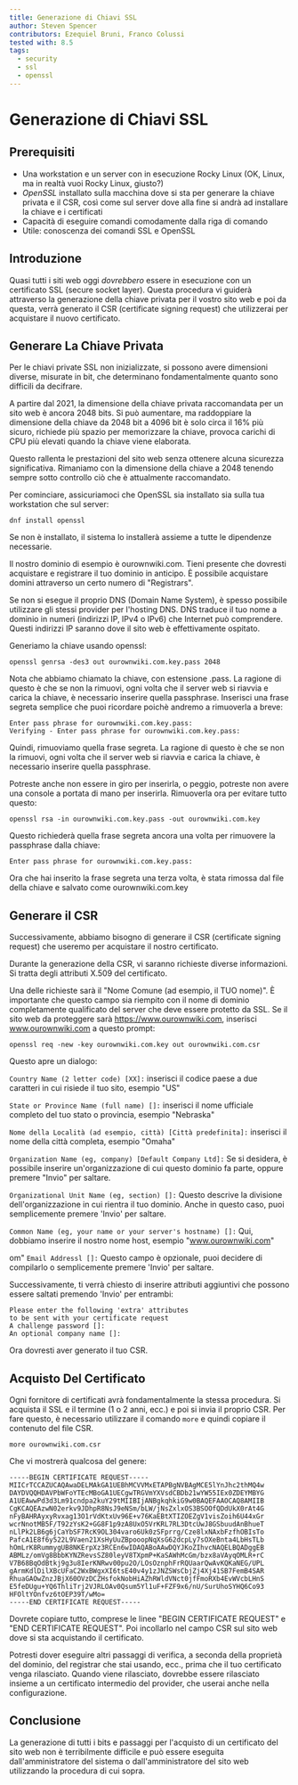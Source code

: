 ```yaml
---
title: Generazione di Chiavi SSL
author: Steven Spencer
contributors: Ezequiel Bruni, Franco Colussi
tested with: 8.5
tags:
  - security
  - ssl
  - openssl
---
```

  
# Generazione di Chiavi SSL

## Prerequisiti

* Una workstation e un server con in esecuzione Rocky Linux (OK, Linux, ma in realtà vuoi Rocky Linux, giusto?)
* _OpenSSL_ installato sulla macchina dove si sta per generare la chiave privata e il CSR, così come sul server dove alla fine si andrà ad installare la chiave e i certificati
* Capacità di eseguire comandi comodamente dalla riga di comando
* Utile: conoscenza dei comandi SSL e OpenSSL


## Introduzione

Quasi tutti i siti web oggi _dovrebbero_ essere in esecuzione con un certificato SSL (secure socket layer). Questa procedura vi guiderà attraverso la generazione della chiave privata per il vostro sito web e poi da questa, verrà generato il CSR (certificate signing request) che utilizzerai per acquistare il nuovo certificato.

## Generare La Chiave Privata

Per le chiavi private SSL non inizializzate, si possono avere dimensioni diverse, misurate in bit, che determinano fondamentalmente quanto sono difficili da decifrare.

A partire dal 2021, la dimensione della chiave privata raccomandata per un sito web è ancora 2048 bits. Si può aumentare, ma raddoppiare la dimensione della chiave da 2048 bit a 4096 bit è solo circa il 16% più sicuro, richiede più spazio per memorizzare la chiave, provoca carichi di CPU più elevati quando la chiave viene elaborata.

Questo rallenta le prestazioni del sito web senza ottenere alcuna sicurezza significativa. Rimaniamo con la dimensione della chiave a 2048 tenendo sempre sotto controllo ciò che è attualmente raccomandato.

Per cominciare, assicuriamoci che OpenSSL sia installato sia sulla tua workstation che sul server:

`dnf install openssl`

Se non è installato, il sistema lo installerà assieme a tutte le dipendenze necessarie.

Il nostro dominio di esempio è ourownwiki.com. Tieni presente che dovresti acquistare e registrare il tuo dominio in anticipo. È possibile acquistare domini attraverso un certo numero di "Registrars".

Se non si esegue il proprio DNS (Domain Name System), è spesso possibile utilizzare gli stessi provider per l'hosting DNS. DNS traduce il tuo nome a dominio in numeri (indirizzi IP, IPv4 o IPv6) che Internet può comprendere. Questi indirizzi IP saranno dove il sito web è effettivamente ospitato.

Generiamo la chiave usando openssl:

`openssl genrsa -des3 out ourownwiki.com.key.pass 2048`

Nota che abbiamo chiamato la chiave, con estensione .pass. La ragione di questo è che se non la rimuovi, ogni volta che il server web si riavvia e carica la chiave, è necessario inserire quella passphrase. Inserisci una frase segreta semplice che puoi ricordare poichè andremo a rimuoverla a breve:

```
Enter pass phrase for ourownwiki.com.key.pass:
Verifying - Enter pass phrase for ourownwiki.com.key.pass:
```

Quindi, rimuoviamo quella frase segreta. La ragione di questo è che se non la rimuovi, ogni volta che il server web si riavvia e carica la chiave, è necessario inserire quella passphrase.

Potreste anche non essere in giro per inserirla, o peggio, potreste non avere una console a portata di mano per inserirla. Rimuoverla ora per evitare tutto questo:

`openssl rsa -in ourownwiki.com.key.pass -out ourownwiki.com.key`

Questo richiederà quella frase segreta ancora una volta per rimuovere la passphrase dalla chiave:

`Enter pass phrase for ourownwiki.com.key.pass:`

Ora che hai inserito la frase segreta una terza volta, è stata rimossa dal file della chiave e salvato come ourownwiki.com.key

## Generare il CSR

Successivamente, abbiamo bisogno di generare il CSR (certificate signing request) che useremo per acquistare il nostro certificato.

Durante la generazione della CSR, vi saranno richieste diverse informazioni. Si tratta degli attributi X.509 del certificato.

Una delle richieste sarà il "Nome Comune (ad esempio, il TUO nome)". È importante che questo campo sia riempito con il nome di dominio completamente qualificato del server che deve essere protetto da SSL. Se il sito web da proteggere sarà https://www.ourownwiki.com, inserisci www.ourownwiki.com a questo prompt:

`openssl req -new -key ourownwiki.com.key out ourownwiki.com.csr`

Questo apre un dialogo:

`Country Name (2 letter code) [XX]:` inserisci il codice paese a due caratteri in cui risiede il tuo sito, esempio "US"

`State or Province Name (full name) []:` inserisci il nome ufficiale completo del tuo stato o provincia, esempio "Nebraska"

`Nome della Località (ad esempio, città) [Città predefinita]:` inserisci il nome della città completa, esempio "Omaha"

`Organization Name (eg, company) [Default Company Ltd]:` Se si desidera, è possibile inserire un'organizzazione di cui questo dominio fa parte, oppure premere "Invio" per saltare.

`Organizational Unit Name (eg, section) []:` Questo descrive la divisione dell'organizzazione in cui rientra il tuo dominio. Anche in questo caso, puoi semplicemente premere 'Invio' per saltare.

`Common Name (eg, your name or your server's hostname) []:` Qui, dobbiamo inserire il nostro nome host, esempio "www.ourownwiki.com"

om" `Email Addressl []:` Questo campo è opzionale, puoi decidere di compilarlo o semplicemente premere 'Invio' per saltare.

Successivamente, ti verrà chiesto di inserire attributi aggiuntivi che possono essere saltati premendo 'Invio' per entrambi:

```
Please enter the following 'extra' attributes
to be sent with your certificate request
A challenge password []:
An optional company name []:
```

Ora dovresti aver generato il tuo CSR.

## Acquisto Del Certificato

Ogni fornitore di certificati avrà fondamentalmente la stessa procedura. Si acquista il SSL e il termine (1 o 2 anni, ecc.) e poi si invia il proprio CSR. Per fare questo, è necessario utilizzare il comando `more` e quindi copiare il contenuto del file CSR.

`more ourownwiki.com.csr`

Che vi mostrerà qualcosa del genere:

```
-----BEGIN CERTIFICATE REQUEST-----
MIICrTCCAZUCAQAwaDELMAkGA1UEBhMCVVMxETAPBgNVBAgMCE5lYnJhc2thMQ4w
DAYDVQQHDAVPbWFoYTEcMBoGA1UECgwTRGVmYXVsdCBDb21wYW55IEx0ZDEYMBYG
A1UEAwwPd3d3Lm91cndpa2kuY29tMIIBIjANBgkqhkiG9w0BAQEFAAOCAQ8AMIIB
CgKCAQEAzwN02erkv9JDhpR8NsJ9eNSm/bLW/jNsZxlxOS3BSOOfQDdUkX0rAt4G
nFyBAHRAyxyRvxag13O1rVdKtxUv96E+v76KaEBtXTIZOEZgV1visZoih6U44xGr
wcrNnotMB5F/T92zYsK2+GG8F1p9zA8UxO5VrKRL7RL3DtcUwJ8GSbuudAnBhueT
nLlPk2LB6g6jCaYbSF7RcK9OL304varo6Uk0zSFprrg/Cze8lxNAxbFzfhOBIsTo
PafcA1E8f6y522L9Vaen21XsHyUuZBpooopNqXsG62dcpLy7sOXeBnta4LbHsTLb
hOmLrK8RummygUB8NKErpXz3RCEn6wIDAQABoAAwDQYJKoZIhvcNAQELBQADggEB
ABMLz/omVg8BbbKYNZRevsSZ80leyV8TXpmP+KaSAWhMcGm/bzx8aVAyqOMLR+rC
V7B68BqOdBtkj9g3u8IerKNRwv00pu2O/LOsOznphFrRQUaarQwAvKQKaNEG/UPL
gArmKdlDilXBcUFaC2WxBWgxXI6tsE40v4y1zJNZSWsCbjZj4Xj41SB7FemB4SAR
RhuaGAOwZnzJBjX60OVzDCZHsfokNobHiAZhRWldVNct0jfFmoRXb4EvWVcbLHnS
E5feDUgu+YQ6ThliTrj2VJRLOAv0Qsum5Yl1uF+FZF9x6/nU/SurUhoSYHQ6Co93
HFOltYOnfvz6tOEP39T/wMo=
-----END CERTIFICATE REQUEST-----
```

Dovrete copiare tutto, comprese le linee "BEGIN CERTIFICATE REQUEST" e "END CERTIFICATE REQUEST". Poi incollarlo nel campo CSR sul sito web dove si sta acquistando il certificato.

Potresti dover eseguire altri passaggi di verifica, a seconda della proprietà del dominio, del registrar che stai usando, ecc., prima che il tuo certificato venga rilasciato. Quando viene rilasciato, dovrebbe essere rilasciato insieme a un certificato intermedio del provider, che userai anche nella configurazione.

## Conclusione

La generazione di tutti i bits e passaggi per l'acquisto di un certificato del sito web non è terribilmente difficile e può essere eseguita dall'amministratore del sistema o dall'amministratore del sito web utilizzando la procedura di cui sopra.
